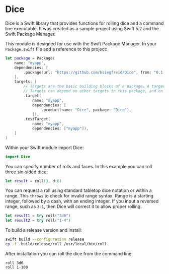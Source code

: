 # Dice

Dice is a Swift library that provides functions for rolling dice and a command line executable. It was created as a sample project using Swift 5.2 and the Swift Package Manager.

This module is designed for use with the Swift Package Manager. In your `Package.swift` file add a reference to this project:

```swift
let package = Package(
    name: "myapp",
    dependencies: [
        .package(url: "https://github.com/bsiegfreid/Dice", from: "0.1.0"),
    ],
    targets: [
        // Targets are the basic building blocks of a package. A target can define a module or a test suite.
        // Targets can depend on other targets in this package, and on products in packages which this package depends on.
        .target(
            name: "myapp",
            dependencies: [
                .product(name: "Dice", package: "Dice"),
            ]),
        .testTarget(
            name: "myapp",
            dependencies: ["myapp"]),
    ]
)
```

Within your Swift module import Dice:

```swift
import Dice
```

You can specify number of rolls and faces. In this example you can roll three six-sided dice:

```swift
let result = roll(3, d:6)
```

You can request a roll using standard tabletop dice notation or within a range. This `throws` to check for invalid range syntax. Range is a starting integer, followed by a dash, with an ending integer. If you input a reversed range, such as `3-1`, then Dice will correct it to allow proper rolling.

```swift
let result1 = try roll("3d6")
let result2 = try roll("1-4")
```

To build a release version and install:

```bash
swift build --configuration release
cp -f .build/release/roll /usr/local/bin/roll
```

After installation you can roll the dice from the command line:

```
roll 3d6
roll 1-100
```
